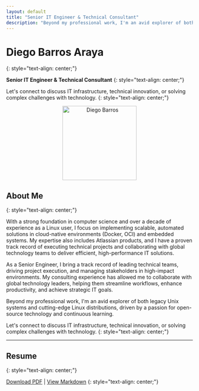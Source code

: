 ```yaml
---
layout: default
title: "Senior IT Engineer & Technical Consultant"
description: "Beyond my professional work, I'm an avid explorer of both legacy Unix systems and cutting-edge Linux distributions, driven by a passion for open-source technology and continuous learning."
---
```


# Diego Barros Araya
{: style="text-align: center;"}

**Senior IT Engineer & Technical Consultant**
{: style="text-align: center;"}

Let's connect to discuss IT infrastructure, technical innovation, or solving complex challenges with technology.
{: style="text-align: center;"}

<div class="profile-pic" style="text-align: center;">
    <img src="me.jpg" alt="Diego Barros" width="200" height="200" loading="lazy" />
</div>

## About Me
{: style="text-align: center;"}

With a strong foundation in computer science and over a decade of experience as a Linux user, I focus on implementing scalable, automated solutions in cloud-native environments (Docker, OCI) and embedded systems. My expertise also includes Atlassian products, and I have a proven track record of executing technical projects and collaborating with global technology teams to deliver efficient, high-performance IT solutions.

As a Senior Engineer, I bring a track record of leading technical teams, driving project execution, and managing stakeholders in high-impact environments. My consulting experience has allowed me to collaborate with global technology leaders, helping them streamline workflows, enhance productivity, and achieve strategic IT goals.

Beyond my professional work, I'm an avid explorer of both legacy Unix systems and cutting-edge Linux distributions, driven by a passion for open-source technology and continuous learning.

Let's connect to discuss IT infrastructure, technical innovation, or solving complex challenges with technology.
{: style="text-align: center;"}

---

## Resume
{: style="text-align: center;"}

[Download PDF](https://raw.githubusercontent.com/DiegoBarrosA/diego-barros-resume-generator/main/docs/resume.pdf) | [View Markdown](https://raw.githubusercontent.com/DiegoBarrosA/diego-barros-resume-generator/main/docs/resume.md)
{: style="text-align: center;"}